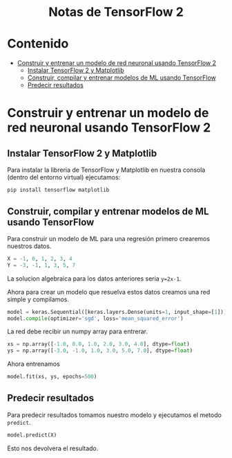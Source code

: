 <div align="center">
  <h1>Notas de TensorFlow 2</h1>
</div>

# Contenido
- [Construir y entrenar un modelo de red neuronal usando TensorFlow 2](#Construir-y-entrenar-un-modelo-de-red-neuronal-usando-TensorFlow-2)
    - [Instalar TensorFlow 2 y Matplotlib](#Instalar-TensorFlow-2-y-Matplotlib)
    - [Construir, compilar y entrenar modelos de ML usando TensorFlow](#Construir-compilar-y-entrenar-modelos-de-ML-usando-TensorFlow)
    - [Predecir resultados](#Predecir-resultados)

# Construir y entrenar un modelo de red neuronal usando TensorFlow 2

## Instalar TensorFlow 2 y Matplotlib

Para instalar la libreria de TensorFlow y Matplotlib en nuestra consola (dentro del entorno virtual) ejecutamos:

```
pip install tensorflow matplotlib
```

## Construir, compilar y entrenar modelos de ML usando TensorFlow

Para construir un modelo de ML para una regresión primero crearemos nuestros datos.

```python
X = -1, 0, 1, 2, 3, 4
Y = -3, -1, 1, 3, 5, 7
```

La solucion algebraica para los datos anteriores seria `y=2x-1`.

Ahora para crear un modelo que resuelva estos datos creamos una red simple y compilamos.

```python
model = keras.Sequential([keras.layers.Dense(units=1, input_shape=[1])])
model.compile(optimizer='sgd', loss='mean_squared_error')
```

La red debe recibir un numpy array para entrerar.

```python
xs = np.array([-1.0, 0.0, 1.0, 2.0, 3.0, 4.0], dtype=float)
ys = np.array([-3.0, -1.0, 1.0, 3.0, 5.0, 7.0], dtype=float)
```

Ahora entrenamos

```python
model.fit(xs, ys, epochs=500)
```

## Predecir resultados

Para predecir resultados tomamos nuestro modelo y ejecutamos el metodo `predict`.

```python
model.predict(X)
```

Esto nos devolvera el resultado.